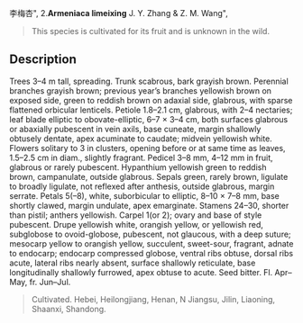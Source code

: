 李梅杏",
2.**Armeniaca limeixing** J. Y. Zhang & Z. M. Wang",

> This species is cultivated for its fruit and is unknown in the wild.

## Description
Trees 3–4 m tall, spreading. Trunk scabrous, bark grayish brown. Perennial branches grayish brown; previous year’s branches yellowish brown on exposed side, green to reddish brown on adaxial side, glabrous, with sparse flattened orbicular lenticels. Petiole 1.8–2.1 cm, glabrous, with 2–4 nectaries; leaf blade elliptic to obovate-elliptic, 6–7 × 3–4 cm, both surfaces glabrous or abaxially pubescent in vein axils, base cuneate, margin shallowly obtusely dentate, apex acuminate to caudate; midvein yellowish white. Flowers solitary to 3 in clusters, opening before or at same time as leaves, 1.5–2.5 cm in diam., slightly fragrant. Pedicel 3–8 mm, 4–12 mm in fruit, glabrous or rarely pubescent. Hypanthium yellowish green to reddish brown, campanulate, outside glabrous. Sepals green, rarely brown, ligulate to broadly ligulate, not reflexed after anthesis, outside glabrous, margin serrate. Petals 5(–8), white, suborbicular to elliptic, 8–10 × 7–8 mm, base shortly clawed, margin undulate, apex emarginate. Stamens 24–30, shorter than pistil; anthers yellowish. Carpel 1(or 2); ovary and base of style pubescent. Drupe yellowish white, orangish yellow, or yellowish red, subglobose to ovoid-globose, pubescent, not glaucous, with a deep suture; mesocarp yellow to orangish yellow, succulent, sweet-sour, fragrant, adnate to endocarp; endocarp compressed globose, ventral ribs obtuse, dorsal ribs acute, lateral ribs nearly absent, surface shallowly reticulate, base longitudinally shallowly furrowed, apex obtuse to acute. Seed bitter. Fl. Apr–May, fr. Jun–Jul.

> Cultivated.  Hebei, Heilongjiang, Henan, N Jiangsu, Jilin, Liaoning, Shaanxi, Shandong.
